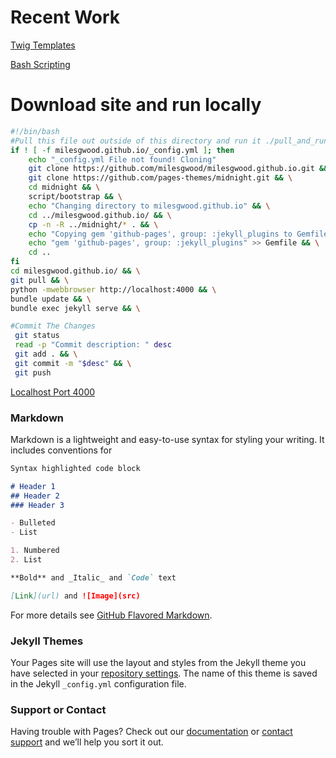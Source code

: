 # Recent Work
[Twig Templates](pages/drupal/twig)

[Bash Scripting](pages/bash/examples)

# Download site and run locally

```bash
#!/bin/bash
#Pull this file out outside of this directory and run it ./pull_and_run
if ! [ -f milesgwood.github.io/_config.yml ]; then
    echo "_config.yml File not found! Cloning"
    git clone https://github.com/milesgwood/milesgwood.github.io.git && \
    git clone https://github.com/pages-themes/midnight.git && \
    cd midnight && \
    script/bootstrap && \
    echo "Changing directory to milesgwood.github.io" && \
    cd ../milesgwood.github.io/ && \
    cp -n -R ../midnight/* . && \
    echo "Copying gem 'github-pages', group: :jekyll_plugins to Gemfile"
    echo "gem 'github-pages', group: :jekyll_plugins" >> Gemfile && \
    cd ..
fi
cd milesgwood.github.io/ && \
git pull && \
python -mwebbrowser http://localhost:4000 && \
bundle update && \
bundle exec jekyll serve && \

#Commit The Changes
 git status
 read -p "Commit description: " desc
 git add . && \
 git commit -m "$desc" && \
 git push
 ```
[Localhost Port 4000](http://localhost:4000)

### Markdown

Markdown is a lightweight and easy-to-use syntax for styling your writing. It includes conventions for

```markdown
Syntax highlighted code block

# Header 1
## Header 2
### Header 3

- Bulleted
- List

1. Numbered
2. List

**Bold** and _Italic_ and `Code` text

[Link](url) and ![Image](src)
```

For more details see [GitHub Flavored Markdown](https://guides.github.com/features/mastering-markdown/).

### Jekyll Themes

Your Pages site will use the layout and styles from the Jekyll theme you have selected in your [repository settings](https://github.com/milesgwood/milesgwood.github.io/settings). The name of this theme is saved in the Jekyll `_config.yml` configuration file.

### Support or Contact

Having trouble with Pages? Check out our [documentation](https://help.github.com/categories/github-pages-basics/) or [contact support](https://github.com/contact) and we’ll help you sort it out.
